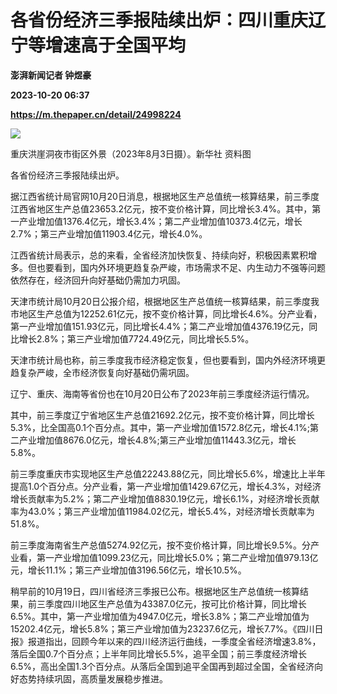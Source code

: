 # 各省份经济三季报陆续出炉：四川重庆辽宁等增速高于全国平均
**澎湃新闻记者 钟煜豪**

**2023-10-20 06:37**

**https://m.thepaper.cn/detail/24998224**

![](https://imagecloud.thepaper.cn/thepaper/image/274/885/194.png)

重庆洪崖洞夜市街区外景（2023年8月3日摄）。新华社 资料图

各省份经济三季报陆续出炉。

据江西省统计局官网10月20日消息，根据地区生产总值统一核算结果，前三季度江西省地区生产总值23653.2亿元，按不变价格计算，同比增长3.4%。其中，第一产业增加值1376.4亿元，增长3.4%；第二产业增加值10373.4亿元，增长2.7%；第三产业增加值11903.4亿元，增长4.0%。

江西省统计局表示，总的来看，全省经济加快恢复、持续向好，积极因素累积增多。但也要看到，国内外环境更趋复杂严峻，市场需求不足、内生动力不强等问题依然存在，经济回升向好基础仍需加力巩固。

天津市统计局10月20日公报介绍，根据地区生产总值统一核算结果，前三季度我市地区生产总值为12252.61亿元，按不变价格计算，同比增长4.6%。分产业看，第一产业增加值151.93亿元，同比增长4.4%；第二产业增加值4376.19亿元，同比增长2.8%；第三产业增加值7724.49亿元，同比增长5.5%。

天津市统计局也称，前三季度我市经济稳定恢复，但也要看到，国内外经济环境更趋复杂严峻，全市经济恢复向好基础仍需巩固。

辽宁、重庆、海南等省份也在10月20日公布了2023年前三季度经济运行情况。

其中，前三季度辽宁省地区生产总值21692.2亿元，按不变价格计算，同比增长5.3%，比全国高0.1个百分点。其中，第一产业增加值1572.8亿元，增长4.1%;第二产业增加值8676.0亿元，增长4.8%;第三产业增加值11443.3亿元，增长5.8%。

前三季度重庆市实现地区生产总值22243.88亿元，同比增长5.6%，增速比上半年提高1.0个百分点。分产业看，第一产业增加值1429.67亿元，增长4.3%，对经济增长贡献率为5.2%；第二产业增加值8830.19亿元，增长6.1%，对经济增长贡献率为43.0%；第三产业增加值11984.02亿元，增长5.4%，对经济增长贡献率为51.8%。

前三季度海南省生产总值5274.92亿元，按不变价格计算，同比增长9.5%。分产业看，第一产业增加值1099.23亿元，同比增长5.0%；第二产业增加值979.13亿元，增长11.1%；第三产业增加值3196.56亿元，增长10.5%。

稍早前的10月19日，四川省经济三季报已公布。根据地区生产总值统一核算结果，前三季度四川地区生产总值为43387.0亿元，按可比价格计算，同比增长6.5%。其中，第一产业增加值为4947.0亿元，增长3.8%；第二产业增加值为15202.4亿元，增长5.8%；第三产业增加值为23237.6亿元，增长7.7%。《四川日报》报道指出，回顾今年以来的四川经济运行曲线，一季度全省经济增速3.8%，落后全国0.7个百分点；上半年同比增长5.5%，追平全国；前三季度经济增长6.5%，高出全国1.3个百分点。从落后全国到追平全国再到超过全国，全省经济向好态势持续巩固，高质量发展稳步推进。
